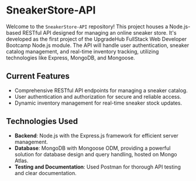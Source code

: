 # SneakerStore-API

Welcome to the `SneakerStore-API` repository! This project houses a Node.js-based RESTful API designed for managing an online sneaker store. It's developed as the first project of the UpgradeHub FullStack Web Developer Bootcamp Node.js module. The API will handle user authentication, sneaker catalog management, and real-time inventory tracking, utilizing technologies like Express, MongoDB, and Mongoose.

## Current Features

- Comprehensive RESTful API endpoints for managing a sneaker catalog.
- User authentication and authorization for secure and reliable access.
- Dynamic inventory management for real-time sneaker stock updates.

## Technologies Used

- **Backend**: Node.js with the Express.js framework for efficient server management.
- **Database**: MongoDB with Mongoose ODM, providing a powerful solution for database design and query handling, hosted on Mongo Atlas.
- **Testing and Documentation**: Used Postman for thorough API testing and clear documentation.
